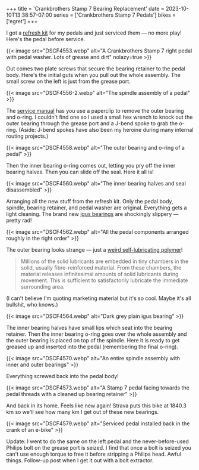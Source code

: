 +++
title = 'Crankbrothers Stamp 7 Bearing Replacement'
date = 2023-10-10T13:38:57-07:00
series = ['Crankbrothers Stamp 7 Pedals']
bikes = ['egret']
+++

I got a [refresh kit](https://www.crankbrothers.com/collections/pedal-accessories/products/pedal-refresh-kit-stamp-7-11) for my pedals and just serviced them — no more play! Here's the pedal before service.

{{< image src="DSCF4553.webp" alt="A Crankbrothers Stamp 7 right pedal with pedal washer. Lots of grease and dirt" nolazy=true >}}

Out comes two plate screws that secure the bearing retainer to the pedal body. Here's the initial guts when you pull out the whole assembly. The small screw on the left is just from the grease port.

{{< image src="DSCF4556-2.webp" alt="The spindle assembly of a pedal" >}}

The [service manual](https://crankbrothers.zendesk.com/hc/en-us/articles/115004284194-Stamp-Technical-Documents) has you use a paperclip to remove the outer bearing and o-ring. I couldn't find one so I used a small hex wrench to knock out the outer bearing through the grease port and a J-bend spoke to grab the o-ring. (Aside: J-bend spokes have also been my heroine during many internal routing projects.)

{{< image src="DSCF4558.webp" alt="The outer bearing and o-ring of a pedal" >}}

Then the inner bearing o-ring comes out, letting you pry off the inner bearing halves. Then you can slide off the seal. Here it all is!

{{< image src="DSCF4560.webp" alt="The inner bearing halves and seal disassembled" >}}

Arranging all the new stuff from the refresh kit. Only the pedal body, spindle, bearing retainer, and pedal washer are original. Everything gets a light cleaning. The brand new [igus bearings](https://www.igus.eu/info/plain-bearings-crank-mountain-bike-pedal) are shockingly slippery — pretty rad!

{{< image src="DSCF4562.webp" alt="All the pedal components arranged roughly in the right order" >}}

The outer bearing looks strange — just a [weird self-lubricating polymer](https://www.igus.eu/info/plain-bearings-iglidur-properties)!

> Millions of the solid lubricants are embedded in tiny chambers in the solid, usually fibre-reinforced material. From these chambers, the material releases infinitesimal amounts of solid lubricants during movement. This is sufficient to satisfactorily lubricate the immediate surrounding area.

(I can't believe I'm quoting marketing material but it's so cool. Maybe it's all bullshit, who knows.)

{{< image src="DSCF4564.webp" alt="Dark grey plain igus bearing" >}}

The inner bearing halves have small lips which seat into the bearing retainer. Then the inner bearing o-ring goes over the whole assembly and the outer bearing is placed on top of the spindle. Here it is ready to get greased up and inserted into the pedal (remembering the final o-ring).

{{< image src="DSCF4570.webp" alt="An entire spindle assembly with inner and outer bearings" >}}

Everything screwed back into the pedal body!

{{< image src="DSCF4573.webp" alt="A Stamp 7 pedal facing towards the pedal threads with a cleaned up bearing retainer" >}}

And back in its home. Feels like new again! Strava puts this bike at 1840.3 km so we'll see how many km I get out of these new bearings.

{{< image src="DSCF4579.webp" alt="Serviced pedal installed back in the crank of an e-bike" >}}

Update: I went to do the same on the left pedal and the never-before-used Philips bolt on the grease port is seized. I find that once a bolt is seized you can't use enough torque to free it before stripping a Philips head. Awful things. Follow-up post when I get it out with a bolt extractor.
